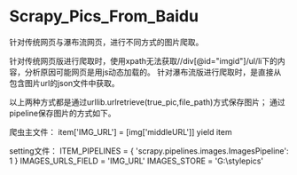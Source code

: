 # Scrapy_Pics_From_Baidu

针对传统网页与瀑布流网页，进行不同方式的图片爬取。

针对传统网页版进行爬取时，使用xpath无法获取//div[@id="imgid"]/ul/li下的内容，分析原因可能网页是用js动态加载的。
针对瀑布流版进行爬取时，是直接从包含图片url的json文件中获取。

以上两种方式都是通过urllib.urlretrieve(true_pic,file_path)方式保存图片；
通过pipeline保存图片的方式如下。

爬虫主文件：
item['IMG_URL'] = [img['middleURL']]
yield item

setting文件：
ITEM_PIPELINES = {
    'scrapy.pipelines.images.ImagesPipeline': 1
}
IMAGES_URLS_FIELD = 'IMG_URL'
IMAGES_STORE = 'G:\\stylepics'
